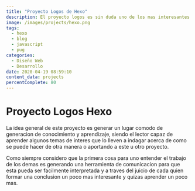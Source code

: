 ```yaml
---
title: "Proyecto Logos de Hexo"
description: El proyecto logos es sin duda uno de los mas interesantes proyectos internos que tengo, mi objetivo es que sea la forma de dar abiertamente mis conocimientos a personas dispuestas en ponerlo en evidencia, sea generando un sano debate, como tambien apoyando los conceptos.
image: /images/projects/hexo.png
tags:
  - hexo
  - blog
  - javascript
  - pug
categories:
  - Diseño Web
  - Desarrollo
date: 2020-04-19 08:59:10
content_data: projects
percentComplete: 80
---
```


# Proyecto Logos Hexo

La idea general de este proyecto es generar un lugar comodo de generacion de conocimiento y aprendizaje, siendo el lector capaz de aprender algunos temas de interes que lo lleven a indagar acerca de como se puede hacer de otra manera o aportando a este u otro proyecto.

Como siempre considero que la primera cosa para uno entender el trabajo de los demas es generando una herramienta de comunicacion para que esta pueda ser facilmente interpretada y a traves del juicio de cada quien formar una conclusion un poco mas interesante y quizas aprender un poco mas.
